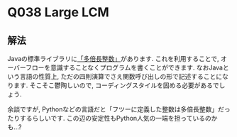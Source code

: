 # Q038 Large LCM

## 解法
Javaの標準ライブラリに[「多倍長整数」](https://docs.oracle.com/javase/jp/8/docs/api/java/math/BigInteger.html)があります. これを利用することで, オーバーフローを意識することなくプログラムを書くことができます.
なおJavaという言語の性質上, ただの四則演算でさえ関数呼び出しの形で記述することになります. そこそこ鬱陶しいので, コーディングスタイルを固める必要があるでしょう.

余談ですが, Pythonなどの言語だと「フツーに定義した整数は多倍長整数」だったりするらしいです. この辺の安定性もPython人気の一端を担っているのかも...?